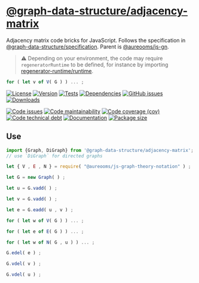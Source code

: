[@graph-data-structure/adjacency-matrix](https://graph-data-structure.github.io/adjacency-matrix)
==

Adjacency matrix code bricks for JavaScript.
Follows the specification in
[@graph-data-structure/specification](https://github.com/graph-data-structure/specification).
Parent is [@aureooms/js-gn](https://github.com/make-github-pseudonymous-again/js-gn).

> :warning: Depending on your environment, the code may require
> `regeneratorRuntime` to be defined, for instance by importing
> [regenerator-runtime/runtime](https://www.npmjs.com/package/regenerator-runtime).

```js
for ( let v of V( G ) ) ... ;
```

[![License](https://img.shields.io/github/license/graph-data-structure/adjacency-matrix.svg)](https://raw.githubusercontent.com/graph-data-structure/adjacency-matrix/main/LICENSE)
[![Version](https://img.shields.io/npm/v/@graph-data-structure/adjacency-matrix.svg)](https://www.npmjs.org/package/@graph-data-structure/adjacency-matrix)
[![Tests](https://img.shields.io/github/workflow/status/graph-data-structure/adjacency-matrix/ci?event=push&label=tests)](https://github.com/graph-data-structure/adjacency-matrix/actions/workflows/ci.yml?query=branch:main)
[![Dependencies](https://img.shields.io/librariesio/github/graph-data-structure/adjacency-matrix.svg)](https://github.com/graph-data-structure/adjacency-matrix/network/dependencies)
[![GitHub issues](https://img.shields.io/github/issues/graph-data-structure/adjacency-matrix.svg)](https://github.com/graph-data-structure/adjacency-matrix/issues)
[![Downloads](https://img.shields.io/npm/dm/@graph-data-structure/adjacency-matrix.svg)](https://www.npmjs.org/package/@graph-data-structure/adjacency-matrix)

[![Code issues](https://img.shields.io/codeclimate/issues/graph-data-structure/adjacency-matrix.svg)](https://codeclimate.com/github/graph-data-structure/adjacency-matrix/issues)
[![Code maintainability](https://img.shields.io/codeclimate/maintainability/graph-data-structure/adjacency-matrix.svg)](https://codeclimate.com/github/graph-data-structure/adjacency-matrix/trends/churn)
[![Code coverage (cov)](https://img.shields.io/codecov/c/gh/graph-data-structure/adjacency-matrix/main.svg)](https://codecov.io/gh/graph-data-structure/adjacency-matrix)
[![Code technical debt](https://img.shields.io/codeclimate/tech-debt/graph-data-structure/adjacency-matrix.svg)](https://codeclimate.com/github/graph-data-structure/adjacency-matrix/trends/technical_debt)
[![Documentation](https://graph-data-structure.github.io/adjacency-matrix/badge.svg)](https://graph-data-structure.github.io/adjacency-matrix/source.html)
[![Package size](https://img.shields.io/bundlephobia/minzip/@graph-data-structure/adjacency-matrix)](https://bundlephobia.com/result?p=@graph-data-structure/adjacency-matrix)


## Use


```js
import {Graph, DiGraph} from '@graph-data-structure/adjacency-matrix';
// use `DiGraph` for directed graphs

let { V , E , N } = require( "@aureooms/js-graph-theory-notation" ) ;

let G = new Graph( ) ;

let u = G.vadd( ) ;

let v = G.vadd( ) ;

let e = G.eadd( u , v ) ;

for ( let w of V( G ) ) ... ;

for ( let e of E( G ) ) ... ;

for ( let w of N( G , u ) ) ... ;

G.edel( e ) ;

G.vdel( v ) ;

G.vdel( u ) ;
```
